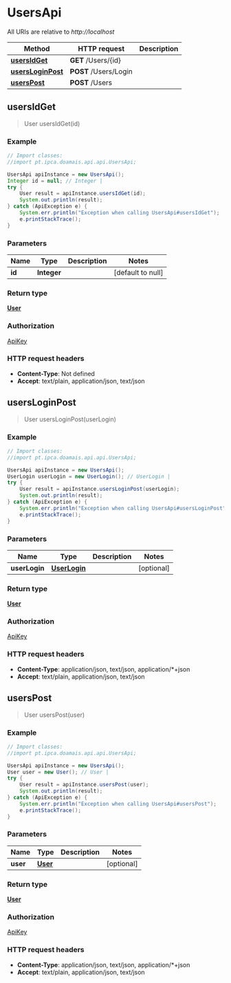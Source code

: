 # UsersApi

All URIs are relative to *http://localhost*

Method | HTTP request | Description
------------- | ------------- | -------------
[**usersIdGet**](UsersApi.md#usersIdGet) | **GET** /Users/{id} | 
[**usersLoginPost**](UsersApi.md#usersLoginPost) | **POST** /Users/Login | 
[**usersPost**](UsersApi.md#usersPost) | **POST** /Users | 



## usersIdGet

> User usersIdGet(id)



### Example

```java
// Import classes:
//import pt.ipca.doamais.api.api.UsersApi;

UsersApi apiInstance = new UsersApi();
Integer id = null; // Integer | 
try {
    User result = apiInstance.usersIdGet(id);
    System.out.println(result);
} catch (ApiException e) {
    System.err.println("Exception when calling UsersApi#usersIdGet");
    e.printStackTrace();
}
```

### Parameters


Name | Type | Description  | Notes
------------- | ------------- | ------------- | -------------
 **id** | **Integer**|  | [default to null]

### Return type

[**User**](User.md)

### Authorization

[ApiKey](../README.md#ApiKey)

### HTTP request headers

- **Content-Type**: Not defined
- **Accept**: text/plain, application/json, text/json


## usersLoginPost

> User usersLoginPost(userLogin)



### Example

```java
// Import classes:
//import pt.ipca.doamais.api.api.UsersApi;

UsersApi apiInstance = new UsersApi();
UserLogin userLogin = new UserLogin(); // UserLogin | 
try {
    User result = apiInstance.usersLoginPost(userLogin);
    System.out.println(result);
} catch (ApiException e) {
    System.err.println("Exception when calling UsersApi#usersLoginPost");
    e.printStackTrace();
}
```

### Parameters


Name | Type | Description  | Notes
------------- | ------------- | ------------- | -------------
 **userLogin** | [**UserLogin**](UserLogin.md)|  | [optional]

### Return type

[**User**](User.md)

### Authorization

[ApiKey](../README.md#ApiKey)

### HTTP request headers

- **Content-Type**: application/json, text/json, application/*+json
- **Accept**: text/plain, application/json, text/json


## usersPost

> User usersPost(user)



### Example

```java
// Import classes:
//import pt.ipca.doamais.api.api.UsersApi;

UsersApi apiInstance = new UsersApi();
User user = new User(); // User | 
try {
    User result = apiInstance.usersPost(user);
    System.out.println(result);
} catch (ApiException e) {
    System.err.println("Exception when calling UsersApi#usersPost");
    e.printStackTrace();
}
```

### Parameters


Name | Type | Description  | Notes
------------- | ------------- | ------------- | -------------
 **user** | [**User**](User.md)|  | [optional]

### Return type

[**User**](User.md)

### Authorization

[ApiKey](../README.md#ApiKey)

### HTTP request headers

- **Content-Type**: application/json, text/json, application/*+json
- **Accept**: text/plain, application/json, text/json

